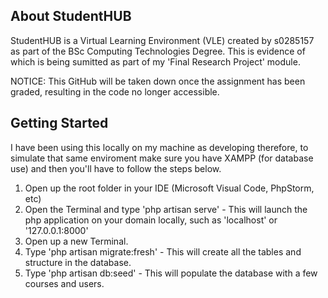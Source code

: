 ## About StudentHUB

StudentHUB is a Virtual Learning Environment (VLE) created by s0285157 as part of the BSc Computing Technologies Degree. This is evidence of which is being sumitted as part of my 'Final Research Project' module.

NOTICE: This GitHub will be taken down once the assignment has been graded, resulting in the code no longer accessible.

## Getting Started

I have been using this locally on my machine as developing therefore, to simulate that same enviroment make sure you have XAMPP (for database use) and then you'll have to follow the steps below.

1. Open up the root folder in your IDE (Microsoft Visual Code, PhpStorm, etc)
2. Open the Terminal and type 'php artisan serve' - This will launch the php application on your domain locally, such as 'localhost' or '127.0.0.1:8000'
3. Open up a new Terminal.
4. Type 'php artisan migrate:fresh' - This will create all the tables and structure in the database.
5. Type 'php artisan db:seed' - This will populate the database with a few courses and users.

